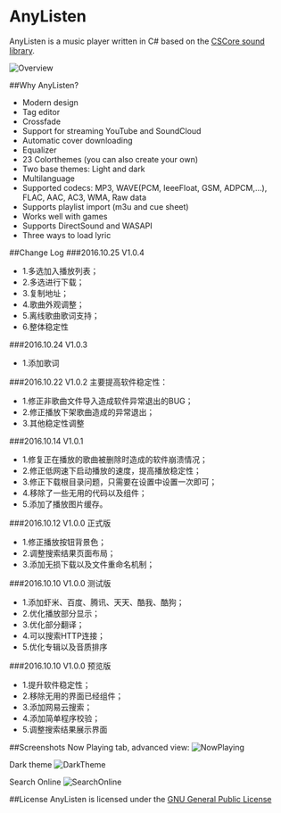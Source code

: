 AnyListen
==============

AnyListen is a music player written in C# based on the [CSCore sound library](https://cscore.codeplex.com/).

![Overview](http://yyfm.oss-cn-qingdao.aliyuncs.com/anylisten/anylisten-01.jpg)

##Why AnyListen?

 - Modern design
 - Tag editor
 - Crossfade
 - Support for streaming YouTube and SoundCloud
 - Automatic cover downloading
 - Equalizer
 - 23 Colorthemes (you can also create your own)
 - Two base themes: Light and dark
 - Multilanguage
 - Supported codecs: MP3, WAVE(PCM, IeeeFloat, GSM, ADPCM,…), FLAC, AAC, AC3, WMA, Raw data
 - Supports playlist import (m3u and cue sheet)
 - Works well with games
 - Supports DirectSound and WASAPI
 - Three ways to load lyric
 
##Change Log
###2016.10.25 V1.0.4
- 1.多选加入播放列表；
- 2.多选进行下载；
- 3.复制地址；
- 4.歌曲外观调整；
- 5.离线歌曲歌词支持；
- 6.整体稳定性

###2016.10.24 V1.0.3
- 1.添加歌词

###2016.10.22 V1.0.2
主要提高软件稳定性：
- 1.修正非歌曲文件导入造成软件异常退出的BUG；
- 2.修正播放下架歌曲造成的异常退出；
- 3.其他稳定性调整

###2016.10.14 V1.0.1
- 1.修复正在播放的歌曲被删除时造成的软件崩溃情况；
- 2.修正低网速下启动播放的速度，提高播放稳定性；
- 3.修正下载根目录问题，只需要在设置中设置一次即可；
- 4.移除了一些无用的代码以及组件；
- 5.添加了播放图片缓存。

###2016.10.12 V1.0.0 正式版
- 1.修正播放按钮背景色；
- 2.调整搜索结果页面布局；
- 3.添加无损下载以及文件重命名机制；

###2016.10.10 V1.0.0 测试版
- 1.添加虾米、百度、腾讯、天天、酷我、酷狗；
- 2.优化播放部分显示；
- 3.优化部分翻译；
- 4.可以搜索HTTP连接；
- 5.优化专辑以及音质排序

###2016.10.10 V1.0.0 预览版
- 1.提升软件稳定性；
- 2.移除无用的界面已经组件；
- 3.添加网易云搜索；
- 4.添加简单程序校验；
- 5.调整搜索结果展示界面

##Screenshots
Now Playing tab, advanced view:
![NowPlaying](http://yyfm.oss-cn-qingdao.aliyuncs.com/anylisten/anylisten-02.jpg)

Dark theme
![DarkTheme](http://yyfm.oss-cn-qingdao.aliyuncs.com/anylisten/anylisten-03.jpg)

Search Online
![SearchOnline](http://yyfm.oss-cn-qingdao.aliyuncs.com/anylisten/anylisten-04.jpg)


##License
AnyListen is licensed under the [GNU General Public License](LICENSE.txt)
